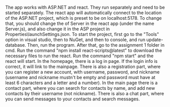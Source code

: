 The app works with ASP.NET and react. They run separately and need to be started separately. The react app will automatically connect to the location of the ASP.NET project, which is preset to be on localhost:5178. To change that, you should change the of Server in the react app (under the name Server.js), and also change it in the ASP project in Properties\launchSettings.json. To start the project, first go to the "Tools" option in visual studio, then to NuGet, and then to console, and run update-database. Then, run the program. After that, go to the assignment 1 folder in cmd. Run the command "npm install react-scripts@latest" to download the necessary files to run the react. Run the command "npm start" and the react will start.
In the homepage, there is a log in page. If the login info is correct, it will link to the mainpage. There is also a registration part, where you can register a new account, with username, password, and nickname (username and nickname mustn't be empty and password must have at least 6 characters and a letter and a number).
In the main page there is a contact part, where you can search for contacts by name, and add new contacts by their username (not nickname).
There is also a chat part, where you can send messages to your contacts and search messages.
